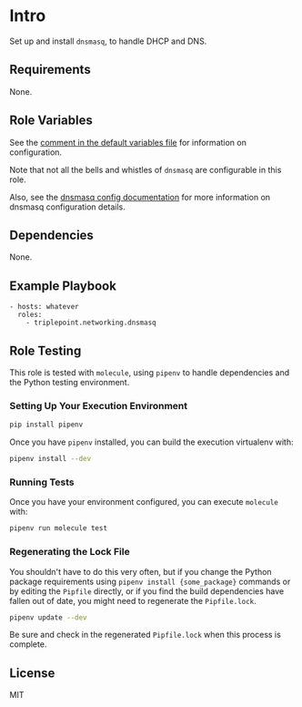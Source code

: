# Intro
Set up and install `dnsmasq`, to handle DHCP and DNS.

## Requirements
None.

## Role Variables
See the [comment in the default variables file](defaults/main.yml) for information on configuration.

Note that not all the bells and whistles of `dnsmasq` are configurable in this role.

Also, see the [dnsmasq config documentation](http://thekelleys.org.uk/gitweb/?p=dnsmasq.git;a=blob_plain;f=dnsmasq.conf.example;hb=HEAD) for more information on dnsmasq configuration details.

## Dependencies
None.

## Example Playbook
    - hosts: whatever
      roles:
        - triplepoint.networking.dnsmasq

## Role Testing
This role is tested with `molecule`, using `pipenv` to handle dependencies and the Python testing environment.

### Setting Up Your Execution Environment
``` sh
pip install pipenv
```

Once you have `pipenv` installed, you can build the execution virtualenv with:
``` sh
pipenv install --dev
```

### Running Tests
Once you have your environment configured, you can execute `molecule` with:
``` sh
pipenv run molecule test
```

### Regenerating the Lock File
You shouldn't have to do this very often, but if you change the Python package requirements using `pipenv install {some_package}` commands or by editing the `Pipfile` directly, or if you find the build dependencies have fallen out of date, you might need to regenerate the `Pipfile.lock`.
``` sh
pipenv update --dev
```
Be sure and check in the regenerated `Pipfile.lock` when this process is complete.

## License
MIT
